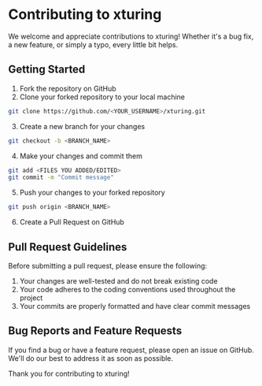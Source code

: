 # Contributing to xturing

We welcome and appreciate contributions to xturing! Whether it's a bug fix, a new feature, or simply a typo, every
little bit helps.

## Getting Started

1. Fork the repository on GitHub
2. Clone your forked repository to your local machine

```bash
git clone https://github.com/<YOUR_USERNAME>/xturing.git
```

3. Create a new branch for your changes

```bash
git checkout -b <BRANCH_NAME>
```

4. Make your changes and commit them

```bash
git add <FILES YOU ADDED/EDITED>
git commit -m "Commit message"
```

5. Push your changes to your forked repository

```bash
git push origin <BRANCH_NAME>
```

6. Create a Pull Request on GitHub

## Pull Request Guidelines

Before submitting a pull request, please ensure the following:

1. Your changes are well-tested and do not break existing code
2. Your code adheres to the coding conventions used throughout the project
3. Your commits are properly formatted and have clear commit messages

## Bug Reports and Feature Requests

If you find a bug or have a feature request, please open an issue on GitHub. We'll do our best to address it as soon as
possible.

Thank you for contributing to xturing!
